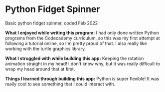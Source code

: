# Python Fidget Spinner
Basic python fidget spinner, coded Feb 2022

**What I enjoyed while writing this program:** I had only done written Python programs from the Codecademy curriculum, so this was my first attempt at following a tutorial online, so I'm pretty proud of that. I also really like working with the turtle graphics library.

**What I struggled with while building this app:** Keeping the rotation animation straight in my head! I don't know why, but it was really difficult to wrap my head around that at first. 

**Things I learned through building this app:** Python is super flexible! It was really cool to see something that I could interact with. 
